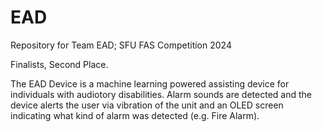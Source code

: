 # EAD
Repository for Team EAD; SFU FAS Competition 2024

Finalists, Second Place.

The EAD Device is a machine learning powered assisting device for individuals with audiotory disabilities. Alarm sounds are detected and the device alerts the user via vibration of the unit and an OLED screen indicating what kind of alarm was detected (e.g. Fire Alarm). 
